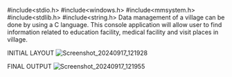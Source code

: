 #include<stdio.h> #include<windows.h> #include<mmsystem.h> #include<stdlib.h> #include<string.h>
Data management of a village can be done by using a C language. 
This console application will allow user to find information related to education facility, medical facility and visit places in village.

INITIAL LAYOUT 
![Screenshot_20240917_121928](https://github.com/user-attachments/assets/52af8277-a956-4d32-bb6b-14cab9f06c7b)

FINAL OUTPUT
![Screenshot_20240917_121955](https://github.com/user-attachments/assets/ddbf565d-caf9-4d25-8a91-3fb5a9a8509c)
